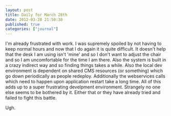 ```yaml
---
layout: post
title: Daily for March 28th
date: 2012-03-28 21:50:38
published: true
categories: ["journal"]
---
```

 
I'm already frustrated with work. I was supremely spoiled by not having to keep normal hours and now that I do again it is quite difficult. It doesn't help that the desk I am using isn't 'mine' and so I don't want to adjust the chair and so I am uncomfortable for the time I am there. Also the system is built in a crazy indirect way and so finding things takes a while. Also the local dev environment is dependent on shared CMS resources (or something) which go down periodically as people redeploy. Additionally the webservices calls which need to happen upon application restart take a long time. All of this adds up to a super frustrating develpment environment. Strangely no one else seems to be bothered by it. Either that or they have already tried and failed to fight this battle.

Ugh.